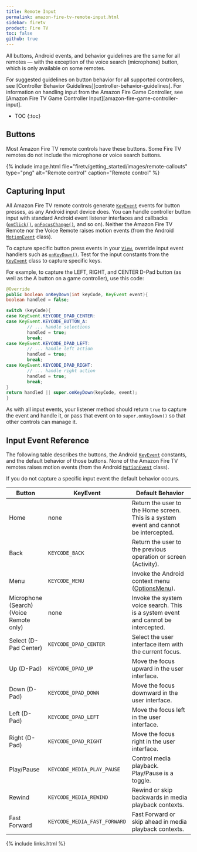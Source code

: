 ```yaml
---
title: Remote Input
permalink: amazon-fire-tv-remote-input.html
sidebar: firetv
product: Fire TV
toc: false
github: true
---
```


All buttons, Android events, and behavior guidelines are the same for all remotes &mdash; with the exception of the voice search (microphone) button, which is only available on some remotes.

For suggested guidelines on button behavior for all supported controllers, see [Controller Behavior Guidelines][controller-behavior-guidelines]. For information on handling input from the Amazon Fire Game Controller, see [Amazon Fire TV Game Controller Input][amazon-fire-game-controller-input].

* TOC
{:toc}

## Buttons

Most Amazon Fire TV remote controls have these buttons. Some Fire TV remotes do not include the microphone or voice search buttons.

{% include image.html file="firetv/getting_started/images/remote-callouts" type="png" alt="Remote control" caption="Remote control" %}


## Capturing Input

All Amazon Fire TV remote controls generate [`KeyEvent`](http://developer.android.com/reference/android/view/KeyEvent.html) events for button presses, as any Android input device does. You can handle controller button input with standard Android event listener interfaces and callbacks ([`onClick()`](http://developer.android.com/reference/android/view/View.OnClickListener.html#onClick%28android.view.View%29), [`onFocusChange()`](http://developer.android.com/reference/android/view/View.OnFocusChangeListener.html#onFocusChange%28android.view.View,%20boolean%29), and so on). Neither the Amazon Fire TV Remote nor the Voice Remote raises motion events (from the Android [`MotionEvent`](http://developer.android.com/reference/android/view/MotionEvent.html) class).

To capture specific button press events in your [`View`](http://developer.android.com/reference/android/view/View.html), override input event handlers such as [`onKeyDown()`](http://developer.android.com/reference/android/view/View.html#onKeyDown%28int,%20android.view.KeyEvent%29). Test for the input constants from the [`KeyEvent`](http://developer.android.com/reference/android/view/KeyEvent.html) class to capture specific keys.

For example, to capture the LEFT, RIGHT, and CENTER D-Pad button (as well as the A button on a game controller), use this code:

```java
@Override
public boolean onKeyDown(int keyCode, KeyEvent event){
boolean handled = false;

switch (keyCode){
case KeyEvent.KEYCODE_DPAD_CENTER:
case KeyEvent.KEYCODE_BUTTON_A:
        // ... handle selections
        handled = true;
        break;
case KeyEvent.KEYCODE_DPAD_LEFT:
        // ... handle left action
        handled = true;
        break;
case KeyEvent.KEYCODE_DPAD_RIGHT:
        // ... handle right action
        handled = true;
        break;
}
return handled || super.onKeyDown(keyCode, event);
}
```

As with all input events, your listener method should return `true` to capture the event and handle it, or pass that event on to `super.onKeyDown()` so that other controls can manage it.

## Input Event Reference

The following table describes the buttons, the Android [`KeyEvent`](http://developer.android.com/reference/android/view/KeyEvent.html) constants, and the default behavior of those buttons. None of the Amazon Fire TV remotes raises motion events (from the Android [`MotionEvent`](http://developer.android.com/reference/android/view/MotionEvent.html) class).

If you do not capture a specific input event the default behavior occurs.

<table class="grid">
<colgroup>
<col width="20%" />
<col width="20%" />
<col width="60%" />
</colgroup>
  <thead>
    <tr>
      <th>Button</th>
      <th>KeyEvent</th>
      <th>Default Behavior</th>
    </tr>
  </thead>
  <tbody>
    <tr>
      <td>Home</td>
      <td>none</td>
      <td>Return the user to the Home screen. This is a system event and cannot be intercepted.</td>
    </tr>
    <tr>
      <td>Back</td>
      <td><code>KEYCODE_BACK</code></td>
      <td>Return the user to the previous operation or screen (Activity).</td>
    </tr>
    <tr>
      <td>Menu</td>
      <td><code>KEYCODE_MENU</code></td>
      <td>Invoke the Android context menu (<a href="http://developer.android.com/guide/topics/ui/menus.html#options-menu">OptionsMenu</a>).</td>
    </tr>
    <tr>
      <td>Microphone (Search) (Voice Remote only)</td>
      <td>none</td>
      <td>Invoke the system voice search. This is a system event and cannot be intercepted.</td>
    </tr>
    <tr>
      <td>Select (D-Pad Center)</td>
      <td><code>KEYCODE_DPAD_CENTER</code></td>
      <td>Select the user interface item with the current focus.</td>
    </tr>
    <tr>
      <td>Up (D-Pad)</td>
      <td><code>KEYCODE_DPAD_UP</code></td>
      <td>Move the focus upward in the user interface.</td>
    </tr>
    <tr>
      <td>Down (D-Pad)</td>
      <td><code>KEYCODE_DPAD_DOWN</code></td>
      <td>Move the focus downward in the user interface.</td>
    </tr>
    <tr>
      <td>Left (D-Pad)</td>
      <td><code>KEYCODE_DPAD_LEFT</code></td>
      <td>Move the focus left in the user interface.</td>
    </tr>
    <tr>
      <td>Right (D-Pad)</td>
      <td><code>KEYCODE_DPAD_RIGHT</code></td>
      <td>Move the focus right in the user interface.</td>
    </tr>
    <tr>
      <td>Play/Pause</td>
      <td><code>KEYCODE_MEDIA_PLAY_PAUSE</code></td>
      <td>Control media playback. Play/Pause is a toggle.</td>
    </tr>
    <tr>
      <td>Rewind</td>
      <td><code>KEYCODE_MEDIA_REWIND</code></td>
      <td>Rewind or skip backwards in media playback contexts.</td>
    </tr>
    <tr>
      <td>Fast Forward</td>
      <td><code>KEYCODE_MEDIA_FAST_FORWARD</code></td>
      <td>Fast Forward or skip ahead in media playback contexts.</td>
    </tr>
  </tbody>
</table>

{% include links.html %}
